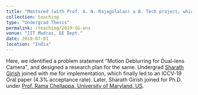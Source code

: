```yaml
---
title: "Mentored (with Prof. A. N. Rajagolalan) a B. Tech project, which led to an <q>ICCV-19 Oral</q>"
collection: teaching
type: "Undergrad Thesis"
permalink: /teaching/2019-SG-ons
venue: "IIT Madras, EE Dept."
date: 2019-07-01
location: "India"
---
```

   Here, we identified a problem statement <q>Motion Deblurring for Dual-lens Camera</q>, and designed a research plan for the same. Undergrad <a href="https://www.cs.umd.edu/people/sgirish">Sharath Girish</a> joined with me for implementation, which finally led to an ICCV-19 Oral paper  (4.3% acceptance rate).  Later, Sharath Girish joined for Ph.D. under <a href="http://users.umiacs.umd.edu/~rama/">Prof. Rama Chellappa, University of Maryland, US</a>.
   
